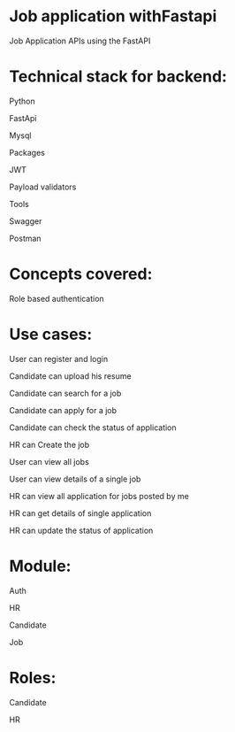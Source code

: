 # Job application withFastapi
Job Application APIs using the FastAPI 

# Technical stack for backend:

Python  

FastApi

Mysql

Packages

JWT

Payload validators

Tools

Swagger

Postman



# Concepts covered:

Role based authentication

# Use cases:

User can register and login

Candidate can upload his resume

Candidate can search for a job

Candidate can apply for a job

Candidate can check the status of application

HR can Create the job

User can view all jobs 

User can view details of a single job

HR can view all application for jobs posted by me

HR can get details of single application

HR can update the status of application



# Module:

Auth

HR

Candidate

Job

# Roles:

Candidate

HR



